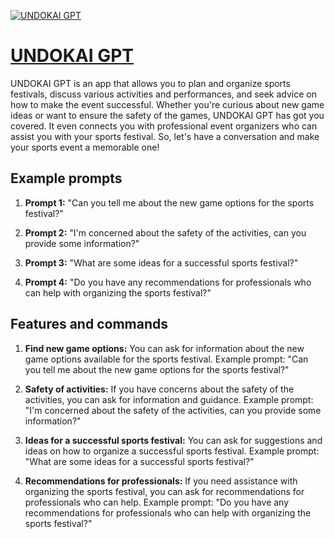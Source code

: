[![UNDOKAI GPT](https://files.oaiusercontent.com/file-THRqtLmHxdLxzUrrmqFSLDNQ?se=2123-10-17T04%3A48%3A56Z&sp=r&sv=2021-08-06&sr=b&rscc=max-age%3D31536000%2C%20immutable&rscd=attachment%3B%20filename%3DDSC09719.JPG&sig=CzGMx3t/%2BJgWcEK9LTtrNOmRrRPdRRf3Tm7SuVSZrrM%3D)](https://chat.openai.com/g/g-p3vU95B4F-undokai-gpt)

# [UNDOKAI GPT](https://chat.openai.com/g/g-p3vU95B4F-undokai-gpt)

UNDOKAI GPT is an app that allows you to plan and organize sports festivals, discuss various activities and performances, and seek advice on how to make the event successful. Whether you're curious about new game ideas or want to ensure the safety of the games, UNDOKAI GPT has got you covered. It even connects you with professional event organizers who can assist you with your sports festival. So, let's have a conversation and make your sports event a memorable one!

## Example prompts

1. **Prompt 1:** "Can you tell me about the new game options for the sports festival?"

2. **Prompt 2:** "I'm concerned about the safety of the activities, can you provide some information?"

3. **Prompt 3:** "What are some ideas for a successful sports festival?"

4. **Prompt 4:** "Do you have any recommendations for professionals who can help with organizing the sports festival?"

## Features and commands

1. **Find new game options:** You can ask for information about the new game options available for the sports festival. Example prompt: "Can you tell me about the new game options for the sports festival?"

2. **Safety of activities:** If you have concerns about the safety of the activities, you can ask for information and guidance. Example prompt: "I'm concerned about the safety of the activities, can you provide some information?"

3. **Ideas for a successful sports festival:** You can ask for suggestions and ideas on how to organize a successful sports festival. Example prompt: "What are some ideas for a successful sports festival?"

4. **Recommendations for professionals:** If you need assistance with organizing the sports festival, you can ask for recommendations for professionals who can help. Example prompt: "Do you have any recommendations for professionals who can help with organizing the sports festival?"